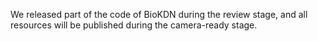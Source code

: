 We released part of the code of BioKDN during the review stage, and all resources will be published during the camera-ready stage.
